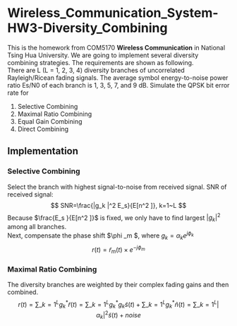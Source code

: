 # Wireless_Communication_System-HW3-Diversity_Combining
This is the homework from COM5170 **Wireless Communication** in National Tsing Hua University. We are going to implement several diversity combining strategies. The requirements are shown as following. </br>
There are L (L = 1, 2, 3, 4) diversity branches of uncorrelated Rayleigh/Ricean fading signals. The average symbol energy-to-noise power ratio Es/N0 of each branch is 1, 3, 5, 7, and 9 dB. Simulate the QPSK bit error rate for
1. Selective Combining
2. Maximal Ratio Combining
3. Equal Gain Combining
4. Direct Combining

## Implementation
### Selective Combining
Select the branch with highest signal-to-noise from received signal. 
SNR of received signal: </br>
$$ SNR=\frac{|g_k |^2 E_s}{E[n^2 ]}, k=1~L $$
Because $\frac{E_s }{E[n^2 ]}$ is fixed, we only have to find largest $|g_k |^2$ among all branches. </br>
Next, compensate the phase shift $\phi _m $, where $g_k=\alpha _k e^{j\phi _k }$
$$ r(t)=\tilde{r}_m (t)\times e^{-j\phi _m } $$

### Maximal Ratio Combining
The diversity branches are weighted by their complex fading gains and then combined.
$$ r(t)=\sum \_{k=1} ^L g_k ^* \tilde{r}(t)=\sum \_{k=1} ^L g_k ^* g_k \tilde{s}(t)+\sum \_{k=1} ^L g_k ^* \tilde{n}(t)=\sum \_{k=1} ^L |α_k |^2 \tilde{s}(t)+noise $$


